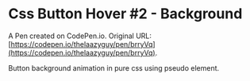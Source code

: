 # Css Button Hover #2 - Background

A Pen created on CodePen.io. Original URL: [https://codepen.io/thelaazyguy/pen/brryVq](https://codepen.io/thelaazyguy/pen/brryVq).

Button background animation in pure css using pseudo element.